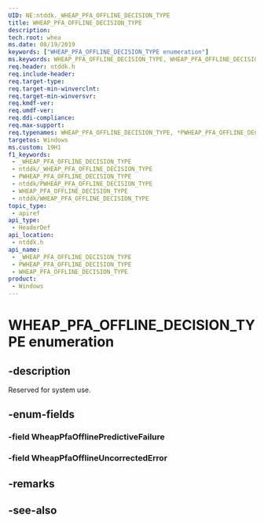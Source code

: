 ```yaml
---
UID: NE:ntddk._WHEAP_PFA_OFFLINE_DECISION_TYPE
title: WHEAP_PFA_OFFLINE_DECISION_TYPE
description: 
tech.root: whea
ms.date: 08/19/2019
keywords: ["WHEAP_PFA_OFFLINE_DECISION_TYPE enumeration"]
ms.keywords: WHEAP_PFA_OFFLINE_DECISION_TYPE, WHEAP_PFA_OFFLINE_DECISION_TYPE, *PWHEAP_PFA_OFFLINE_DECISION_TYPE,
req.header: ntddk.h
req.include-header: 
req.target-type: 
req.target-min-winverclnt: 
req.target-min-winversvr: 
req.kmdf-ver: 
req.umdf-ver: 
req.ddi-compliance: 
req.max-support: 
req.typenames: WHEAP_PFA_OFFLINE_DECISION_TYPE, *PWHEAP_PFA_OFFLINE_DECISION_TYPE
targetos: Windows
ms.custom: 19H1
f1_keywords:
 - _WHEAP_PFA_OFFLINE_DECISION_TYPE
 - ntddk/_WHEAP_PFA_OFFLINE_DECISION_TYPE
 - PWHEAP_PFA_OFFLINE_DECISION_TYPE
 - ntddk/PWHEAP_PFA_OFFLINE_DECISION_TYPE
 - WHEAP_PFA_OFFLINE_DECISION_TYPE
 - ntddk/WHEAP_PFA_OFFLINE_DECISION_TYPE
topic_type:
 - apiref
api_type:
 - HeaderDef
api_location:
 - ntddk.h
api_name:
 - _WHEAP_PFA_OFFLINE_DECISION_TYPE
 - PWHEAP_PFA_OFFLINE_DECISION_TYPE
 - WHEAP_PFA_OFFLINE_DECISION_TYPE
product:
 - Windows
---
```


# WHEAP_PFA_OFFLINE_DECISION_TYPE enumeration


## -description

Reserved for system use.

## -enum-fields

### -field WheapPfaOfflinePredictiveFailure 

### -field WheapPfaOfflineUncorrectedError 

## -remarks

## -see-also

